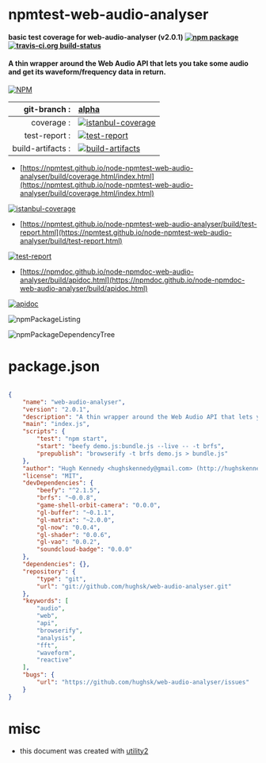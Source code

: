 # npmtest-web-audio-analyser

#### basic test coverage for  web-audio-analyser (v2.0.1)  [![npm package](https://img.shields.io/npm/v/npmtest-web-audio-analyser.svg?style=flat-square)](https://www.npmjs.org/package/npmtest-web-audio-analyser) [![travis-ci.org build-status](https://api.travis-ci.org/npmtest/node-npmtest-web-audio-analyser.svg)](https://travis-ci.org/npmtest/node-npmtest-web-audio-analyser)

#### A thin wrapper around the Web Audio API that lets you take some audio and get its waveform/frequency data in return.

[![NPM](https://nodei.co/npm/web-audio-analyser.png?downloads=true&downloadRank=true&stars=true)](https://www.npmjs.com/package/web-audio-analyser)

| git-branch : | [alpha](https://github.com/npmtest/node-npmtest-web-audio-analyser/tree/alpha)|
|--:|:--|
| coverage : | [![istanbul-coverage](https://npmtest.github.io/node-npmtest-web-audio-analyser/build/coverage.badge.svg)](https://npmtest.github.io/node-npmtest-web-audio-analyser/build/coverage.html/index.html)|
| test-report : | [![test-report](https://npmtest.github.io/node-npmtest-web-audio-analyser/build/test-report.badge.svg)](https://npmtest.github.io/node-npmtest-web-audio-analyser/build/test-report.html)|
| build-artifacts : | [![build-artifacts](https://npmtest.github.io/node-npmtest-web-audio-analyser/glyphicons_144_folder_open.png)](https://github.com/npmtest/node-npmtest-web-audio-analyser/tree/gh-pages/build)|

- [https://npmtest.github.io/node-npmtest-web-audio-analyser/build/coverage.html/index.html](https://npmtest.github.io/node-npmtest-web-audio-analyser/build/coverage.html/index.html)

[![istanbul-coverage](https://npmtest.github.io/node-npmtest-web-audio-analyser/build/screenCapture.buildCi.browser.%252Ftmp%252Fbuild%252Fcoverage.lib.html.png)](https://npmtest.github.io/node-npmtest-web-audio-analyser/build/coverage.html/index.html)

- [https://npmtest.github.io/node-npmtest-web-audio-analyser/build/test-report.html](https://npmtest.github.io/node-npmtest-web-audio-analyser/build/test-report.html)

[![test-report](https://npmtest.github.io/node-npmtest-web-audio-analyser/build/screenCapture.buildCi.browser.%252Ftmp%252Fbuild%252Ftest-report.html.png)](https://npmtest.github.io/node-npmtest-web-audio-analyser/build/test-report.html)

- [https://npmdoc.github.io/node-npmdoc-web-audio-analyser/build/apidoc.html](https://npmdoc.github.io/node-npmdoc-web-audio-analyser/build/apidoc.html)

[![apidoc](https://npmdoc.github.io/node-npmdoc-web-audio-analyser/build/screenCapture.buildCi.browser.%252Ftmp%252Fbuild%252Fapidoc.html.png)](https://npmdoc.github.io/node-npmdoc-web-audio-analyser/build/apidoc.html)

![npmPackageListing](https://npmtest.github.io/node-npmtest-web-audio-analyser/build/screenCapture.npmPackageListing.svg)

![npmPackageDependencyTree](https://npmtest.github.io/node-npmtest-web-audio-analyser/build/screenCapture.npmPackageDependencyTree.svg)



# package.json

```json

{
    "name": "web-audio-analyser",
    "version": "2.0.1",
    "description": "A thin wrapper around the Web Audio API that lets you take some audio and get its waveform/frequency data in return.",
    "main": "index.js",
    "scripts": {
        "test": "npm start",
        "start": "beefy demo.js:bundle.js --live -- -t brfs",
        "prepublish": "browserify -t brfs demo.js > bundle.js"
    },
    "author": "Hugh Kennedy <hughskennedy@gmail.com> (http://hughskennedy.com/)",
    "license": "MIT",
    "devDependencies": {
        "beefy": "^2.1.5",
        "brfs": "~0.0.8",
        "game-shell-orbit-camera": "0.0.0",
        "gl-buffer": "~0.1.1",
        "gl-matrix": "~2.0.0",
        "gl-now": "0.0.4",
        "gl-shader": "0.0.6",
        "gl-vao": "0.0.2",
        "soundcloud-badge": "0.0.0"
    },
    "dependencies": {},
    "repository": {
        "type": "git",
        "url": "git://github.com/hughsk/web-audio-analyser.git"
    },
    "keywords": [
        "audio",
        "web",
        "api",
        "browserify",
        "analysis",
        "fft",
        "waveform",
        "reactive"
    ],
    "bugs": {
        "url": "https://github.com/hughsk/web-audio-analyser/issues"
    }
}
```



# misc
- this document was created with [utility2](https://github.com/kaizhu256/node-utility2)
